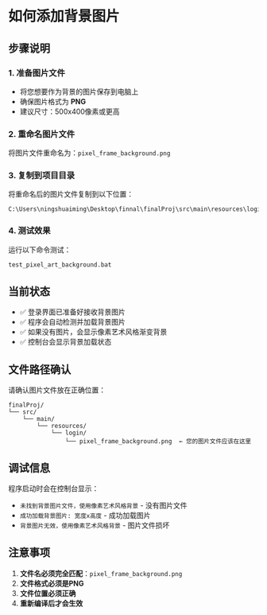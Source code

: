 # 如何添加背景图片

## 步骤说明

### 1. 准备图片文件
- 将您想要作为背景的图片保存到电脑上
- 确保图片格式为 **PNG**
- 建议尺寸：500x400像素或更高

### 2. 重命名图片文件
将图片文件重命名为：`pixel_frame_background.png`

### 3. 复制到项目目录
将重命名后的图片文件复制到以下位置：
```
C:\Users\ningshuaiming\Desktop\finnal\finalProj\src\main\resources\login\pixel_frame_background.png
```

### 4. 测试效果
运行以下命令测试：
```bash
test_pixel_art_background.bat
```

## 当前状态

- ✅ 登录界面已准备好接收背景图片
- ✅ 程序会自动检测并加载背景图片
- ✅ 如果没有图片，会显示像素艺术风格渐变背景
- ✅ 控制台会显示背景加载状态

## 文件路径确认

请确认图片文件放在正确位置：
```
finalProj/
└── src/
    └── main/
        └── resources/
            └── login/
                └── pixel_frame_background.png  ← 您的图片文件应该在这里
```

## 调试信息

程序启动时会在控制台显示：
- `未找到背景图片文件，使用像素艺术风格背景` - 没有图片文件
- `成功加载背景图片: 宽度x高度` - 成功加载图片
- `背景图片无效，使用像素艺术风格背景` - 图片文件损坏

## 注意事项

1. **文件名必须完全匹配**：`pixel_frame_background.png`
2. **文件格式必须是PNG**
3. **文件位置必须正确**
4. **重新编译后才会生效**
